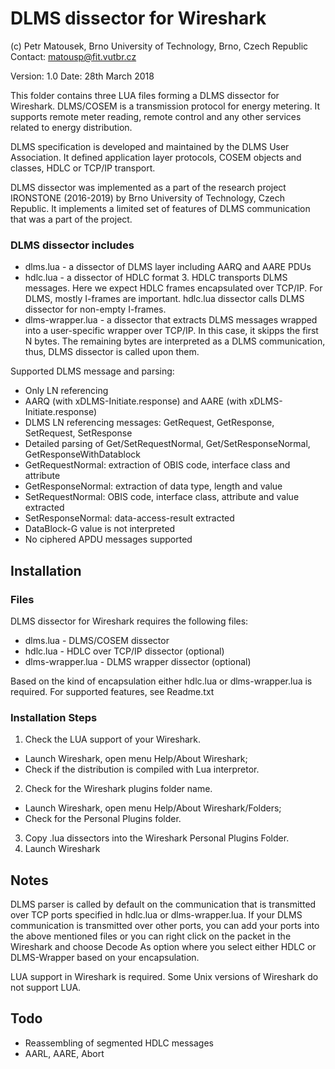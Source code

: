 DLMS dissector for Wireshark
============================

(c) Petr Matousek, Brno University of Technology, Brno, Czech Republic Contact:
matousp@fit.vutbr.cz

Version: 1.0 Date: 28th March 2018

This folder contains three LUA files forming a DLMS dissector for Wireshark.
DLMS/COSEM is a transmission protocol for energy metering. It supports remote
meter reading, remote control and any other services related to energy
distribution. 

DLMS specification is developed and maintained by the DLMS User Association. It
defined application layer protocols, COSEM objects and classes, HDLC or TCP/IP
transport. 

DLMS dissector was implemented as a part of the research project IRONSTONE
(2016-2019) by Brno University of Technology, Czech Republic. It implements a
limited set of features of DLMS communication that was a part of the project. 

### DLMS dissector includes

- dlms.lua - a dissector of DLMS layer including AARQ and AARE PDUs
- hdlc.lua - a dissector of HDLC format 3. HDLC transports DLMS messages. Here
  we expect HDLC frames encapsulated over TCP/IP. For DLMS, mostly I-frames are
  important.  hdlc.lua dissector calls DLMS dissector for non-empty I-frames. 
- dlms-wrapper.lua - a dissector that extracts DLMS messages wrapped into a
  user-specific wrapper over TCP/IP. In this case, it skipps the first N bytes.
  The remaining bytes are interpreted as a DLMS communication, thus, DLMS
  dissector is called upon them. 

Supported DLMS message and parsing:
- Only LN referencing
- AARQ (with xDLMS-Initiate.response) and AARE (with xDLMS-Initiate.response) 
- DLMS LN referencing messages: GetRequest, GetResponse, SetRequest, SetResponse 
- Detailed parsing of Get/SetRequestNormal, Get/SetResponseNormal,
  GetResponseWithDatablock 
- GetRequestNormal: extraction of OBIS code, interface class and attribute 
- GetResponseNormal: extraction of data type, length and value 
- SetRequestNormal: OBIS code, interface class, attribute and value extracted
- SetResponseNormal: data-access-result extracted
- DataBlock-G value is not interpreted
- No ciphered APDU messages supported


Installation
------------

### Files

DLMS dissector for Wireshark requires the following files:
- dlms.lua - DLMS/COSEM dissector
- hdlc.lua - HDLC over TCP/IP dissector (optional)
- dlms-wrapper.lua - DLMS wrapper dissector (optional)

Based on the kind of encapsulation either hdlc.lua or dlms-wrapper.lua is
required.  For supported features, see Readme.txt

### Installation Steps

1. Check the LUA support of your Wireshark.
  - Launch Wireshark, open menu Help/About Wireshark;
  - Check if the distribution is compiled with Lua interpretor.
2. Check for the Wireshark plugins folder name.
  - Launch Wireshark, open menu Help/About Wireshark/Folders;
  - Check for the Personal Plugins folder.
3. Copy .lua dissectors into the Wireshark Personal Plugins Folder.
4. Launch Wireshark


Notes
-----

DLMS parser is called by default on the communication that is transmitted
over TCP ports specified in hdlc.lua or dlms-wrapper.lua. If your DLMS
communication is transmitted over other ports, you can add your ports into
the above mentioned files or you can right click on the packet in the
Wireshark and choose Decode As option where you select either HDLC or
DLMS-Wrapper based on your encapsulation.

LUA support in Wireshark is required. Some Unix versions of Wireshark do not
support LUA. 


Todo
----

- Reassembling of segmented HDLC messages
- AARL, AARE, Abort
